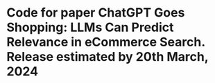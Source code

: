 # Code for paper ChatGPT Goes Shopping: LLMs Can Predict Relevance in eCommerce Search. Release estimated by 20th March, 2024
